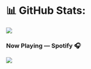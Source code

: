 # 📊 GitHub Stats:
![](https://github-readme-stats.vercel.app/api/top-langs/?username=MbuviM&theme=dark&hide_border=false&include_all_commits=false&count_private=false&layout=compact)

### Now Playing — Spotify 🎧
<p>
<a href=”https://spotify-github-profile.vercel.app/api/view.svg?uid=0dyt0z4xdnug7teutmvub5la8&redirect=true">
<img src= "https://spotify-github-profile.vercel.app/api/view?uid=0dyt0z4xdnug7teutmvub5la8&cover_image=true&theme=default"/>
</a>
</p>

                                                                                                                           
